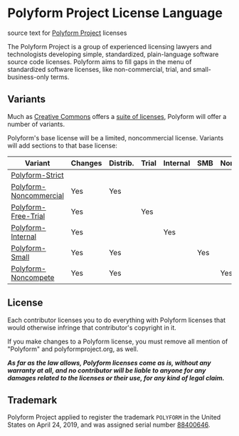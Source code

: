 # Polyform Project License Language

source text for [Polyform Project](https://polyformproject.org) licenses

The Polyform Project is a group of experienced licensing lawyers and technologists developing simple, standardized, plain-language software source code licenses.  Polyform aims to fill gaps in the menu of standardized software licenses, like non-commercial, trial, and small-business-only terms.

## Variants

Much as [Creative Commons](https://creativecommons.org) offers a [suite of licenses](https://creativecommons.org/licenses/#licenses), Polyform will offer a number of variants.

Polyform's base license will be a limited, noncommercial license.  Variants will add sections to that base license:

| Variant                  | Changes | Distrib. | Trial | Internal | SMB | Noncomp. |
| ------------------------ | ------- | -------- | ----- | -------- | --- | -------- |
| [Polyform-Strict]        |         |          |       |          |     |          |
| [Polyform-Noncommercial] | Yes     | Yes      |       |          |     |          |
| [Polyform-Free-Trial]    | Yes     |          | Yes   |          |     |          |
| [Polyform-Internal]      | Yes     |          |       | Yes      |     |          |
| [Polyform-Small]         | Yes     | Yes      |       |          | Yes |          |
| [Polyform-Noncompete]    | Yes     | Yes      |       |          |     | Yes      |

[Polyform-Strict]: ./Polyform-Strict.md
[Polyform-Noncommercial]: ./Polyform-Noncommercial.md
[Polyform-Free-Trial]: ./Polyform-Free-Trial.md
[Polyform-Internal]: ./Polyform-Internal.md
[Polyform-Small]: ./Polyform-Small.md
[Polyform-Noncompete]: ./Polyform-Noncompete.md

## License

Each contributor licenses you to do everything with Polyform licenses that would otherwise infringe that contributor's copyright in it.

If you make changes to a Polyform license, you must remove all mention of "Polyform" and polyformproject.org, as well.

***As far as the law allows, Polyform licenses come as is, without any warranty at all, and no contributor will be liable to anyone for any damages related to the licenses or their use, for any kind of legal claim.***

## Trademark

Polyform Project applied to register the trademark `POLYFORM` in the United States on April 24, 2019, and was assigned serial number [88400646](https://tsdr.uspto.gov/#caseNumber=88400646&caseType=SERIAL_NO&searchType=statusSearch).
